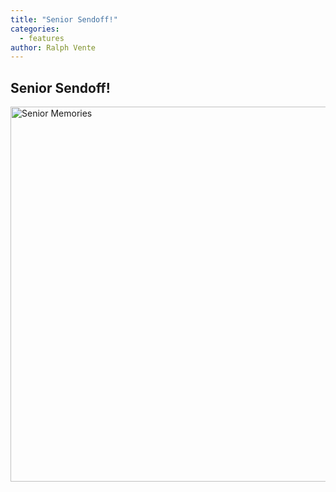 ```yaml
---
title: "Senior Sendoff!"
categories:
  - features
author: Ralph Vente
---
```


## Senior Sendoff!

<a data-flickr-embed="true"  href="https://www.flickr.com/photos/rvente/albums/72157685455298826" title="Senior Memories"><img src="https://c1.staticflickr.com/5/4234/34718537874_48e3e973ca_c.jpg" width="600" height="600" alt="Senior Memories"></a><script async src="//embedr.flickr.com/assets/client-code.js" charset="utf-8"></script>
